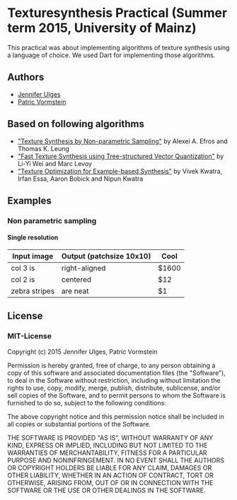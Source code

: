 # Texturesynthesis Practical (Summer term 2015, University of Mainz)

This practical was about implementing algorithms of texture synthesis using a language of choice. We used Dart for implementing those algorithms.

## Authors
* [Jennifer Ulges](https://github.com/julges)
* [Patric Vormstein](https://github.com/pvormste)

## Based on following algorithms

* ["Texture Synthesis by Non-parametric Sampling"](https://www.eecs.berkeley.edu/Research/Projects/CS/vision/papers/efros-iccv99.pdf) by Alexei A. Efros and Thomas K. Leung
* ["Fast Texture Synthesis using Tree-structured Vector Quantization"](https://graphics.stanford.edu/papers/texture-synthesis-sig00/texture.pdf) by Li-Yi Wei and Marc Levoy
* ["Texture Optimization for Example-based Synthesis"](http://physbam.stanford.edu/~kwatra//publications/TO/TO-final.pdf) by Vivek Kwatra, Irfan Essa, Aaron Bobick and Nipun Kwatra

## Examples

### Non parametric sampling

#### Single resolution

| Input image   | Output (patchsize 10x10)           | Cool  |
| ------------- |---------------| ------|
| col 3 is      | right-aligned | $1600 |
| col 2 is      | centered      |   $12 |
| zebra stripes | are neat      |    $1 |

## License

### MIT-License

Copyright (c) 2015 Jennifer Ulges, Patric Vormstein

Permission is hereby granted, free of charge, to any person obtaining a copy
of this software and associated documentation files (the "Software"), to deal
in the Software without restriction, including without limitation the rights
to use, copy, modify, merge, publish, distribute, sublicense, and/or sell
copies of the Software, and to permit persons to whom the Software is
furnished to do so, subject to the following conditions:

The above copyright notice and this permission notice shall be included in
all copies or substantial portions of the Software.

THE SOFTWARE IS PROVIDED "AS IS", WITHOUT WARRANTY OF ANY KIND, EXPRESS OR
IMPLIED, INCLUDING BUT NOT LIMITED TO THE WARRANTIES OF MERCHANTABILITY,
FITNESS FOR A PARTICULAR PURPOSE AND NONINFRINGEMENT. IN NO EVENT SHALL THE
AUTHORS OR COPYRIGHT HOLDERS BE LIABLE FOR ANY CLAIM, DAMAGES OR OTHER
LIABILITY, WHETHER IN AN ACTION OF CONTRACT, TORT OR OTHERWISE, ARISING FROM,
OUT OF OR IN CONNECTION WITH THE SOFTWARE OR THE USE OR OTHER DEALINGS IN
THE SOFTWARE.